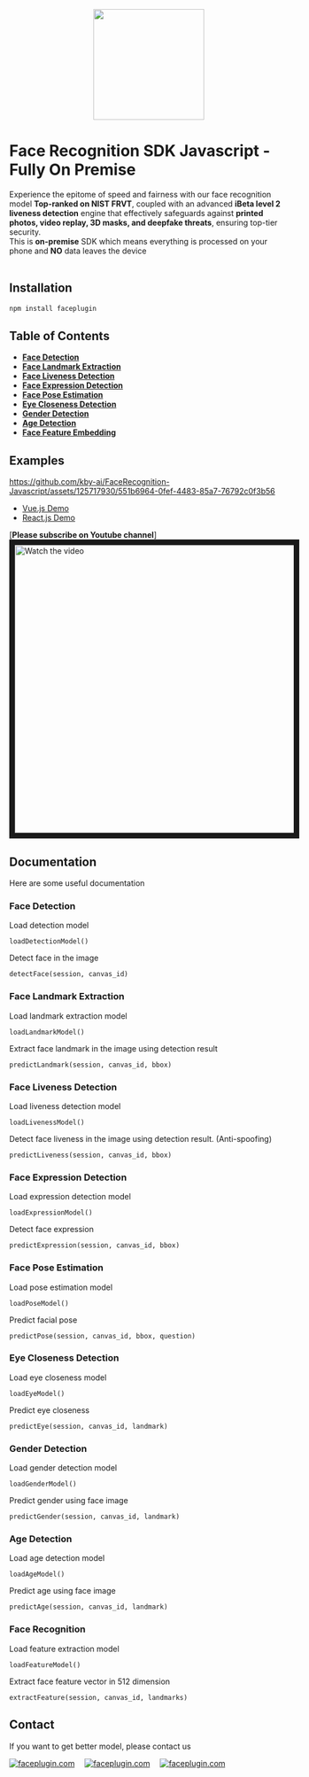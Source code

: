 <div align="center">
<img alt="" src="https://github.com/Faceplugin-ltd/FaceRecognition-Javascript/assets/160750757/657130a9-50f2-486d-b6d5-b78bcec5e6e2.png" width=200/>
</div>

# Face Recognition SDK Javascript - Fully On Premise
Experience the epitome of speed and fairness with our  face recognition model **Top-ranked on NIST FRVT**, coupled with an advanced **iBeta level 2 liveness detection** engine that effectively safeguards against **printed photos, video replay, 3D masks, and deepfake threats**, ensuring top-tier security. <br>This is **on-premise** SDK which means everything is processed on your phone and **NO** data leaves the device 
<br></br>

<h2>Installation</h2>

```bash
npm install faceplugin
```

<h2>Table of Contents</h2>

* **[Face Detection](#face-detection)**
* **[Face Landmark Extraction](#face-landmark-extraction)**
* **[Face Liveness Detection](#face-expression-detection)**
* **[Face Expression Detection](#face-expression-detection)**
* **[Face Pose Estimation](#face-pose-estimation)**
* **[Eye Closeness Detection](#eye-closeness-detection)**
* **[Gender Detection](#gender-detection)**
* **[Age Detection](#age-detection)**
* **[Face Feature Embedding](#face-recognition)**

<h2>Examples</h2>

https://github.com/kby-ai/FaceRecognition-Javascript/assets/125717930/551b6964-0fef-4483-85a7-76792c0f3b56



* [Vue.js Demo](https://github.com/Faceplugin-ltd/FacePlugin-FaceRecognition-Vue)
* [React.js Demo](https://github.com/Faceplugin-ltd/FacePlugin-FaceRecognition-React)

[**Please subscribe on Youtube channel**]
<a href="http://www.youtube.com/watch?feature=player_embedded&v=1aogUPLjdtw" target="_blank">
 <img src="http://img.youtube.com/vi/1aogUPLjdtw/maxresdefault.jpg" alt="Watch the video" width="960" height="520" border="10" />
</a>


<h2>Documentation</h2>

Here are some useful documentation

<a name="face-detection"></a>
### Face Detection
Load detection model
```
loadDetectionModel()
```
Detect face in the image
```
detectFace(session, canvas_id)
```

<a name="face-landmark-extraction"></a>
### Face Landmark Extraction
Load landmark extraction model
```
loadLandmarkModel()
```
Extract face landmark in the image using detection result
```
predictLandmark(session, canvas_id, bbox)
```

<a name="face-liveness-detection"></a>
### Face Liveness Detection
Load liveness detection model
```
loadLivenessModel()
```
Detect face liveness in the image using detection result. (Anti-spoofing)
```
predictLiveness(session, canvas_id, bbox)
```

<a name="face-expression-detection"></a>
### Face Expression Detection
Load expression detection model
```
loadExpressionModel()
```
Detect face expression
```
predictExpression(session, canvas_id, bbox)
```

<a name="face-pose-estimation"></a>
### Face Pose Estimation
Load pose estimation model
```
loadPoseModel()
```
Predict facial pose
```
predictPose(session, canvas_id, bbox, question)
```

<a name="eye-closeness-detection"></a>
### Eye Closeness Detection
Load eye closeness model
```
loadEyeModel()
```
Predict eye closeness
```
predictEye(session, canvas_id, landmark)
```

<a name="gender-detection"></a>
### Gender Detection
Load gender detection model
```
loadGenderModel()
```
Predict gender using face image
```
predictGender(session, canvas_id, landmark)
```

<a name="age-detection"></a>
### Age Detection
Load age detection model
```
loadAgeModel()
```
Predict age using face image
```
predictAge(session, canvas_id, landmark)
```

<a name="face-recognition"></a>
### Face Recognition
Load feature extraction model
```
loadFeatureModel()
```
Extract face feature vector in 512 dimension
```
extractFeature(session, canvas_id, landmarks)
```

## Contact
If you want to get better model, please contact us

<div align="left">
<a target="_blank" href="mailto:info@faceplugin.com"><img src="https://img.shields.io/badge/email-info@faceplugin.com-blue.svg?logo=gmail " alt="faceplugin.com"></a>&emsp;
<a target="_blank" href="https://t.me/faceplugin"><img src="https://img.shields.io/badge/telegram-@faceplugin-blue.svg?logo=telegram " alt="faceplugin.com"></a>&emsp;
<a target="_blank" href="https://wa.me/+14422295661"><img src="https://img.shields.io/badge/whatsapp-faceplugin-blue.svg?logo=whatsapp " alt="faceplugin.com">
</div>


